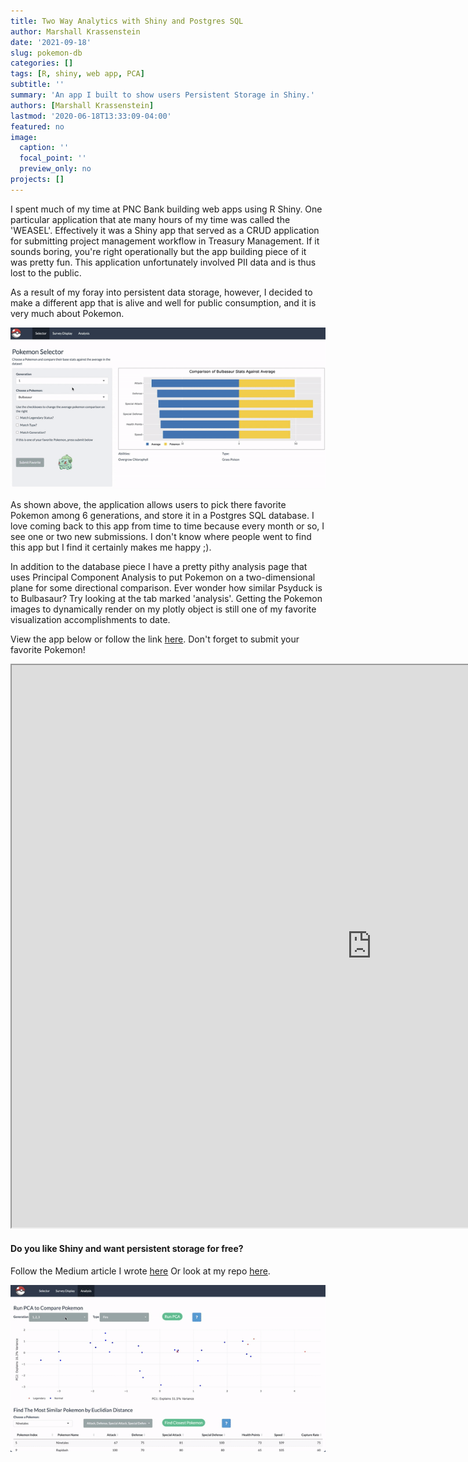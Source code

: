 ```yaml
---
title: Two Way Analytics with Shiny and Postgres SQL
author: Marshall Krassenstein
date: '2021-09-18'
slug: pokemon-db
categories: []
tags: [R, shiny, web app, PCA]
subtitle: ''
summary: 'An app I built to show users Persistent Storage in Shiny.'
authors: [Marshall Krassenstein]
lastmod: '2020-06-18T13:33:09-04:00'
featured: no
image:
  caption: ''
  focal_point: ''
  preview_only: no
projects: []
---
```



I spent much of my time at PNC Bank building web apps using R Shiny. One particular application that ate many hours of my time was called the 'WEASEL'. Effectively it was a Shiny app that served as a CRUD application for submitting project management workflow in Treasury Management. If it sounds boring, you're right operationally but the app building piece of it was pretty fun. This application unfortunately involved PII data and is thus lost to the public.

As a result of my foray into persistent data storage, however, I decided to make a different app that is alive and well for public consumption, and it is very much about Pokemon.

![Persistent Storage](poke_shiny1.gif)

As shown above, the application allows users to pick there favorite Pokemon among 6 generations, and store it in a Postgres SQL database. I love coming back to this app from time to time because every month or so, I see one or two new submissions. I don't know where people went to find this app but I find it certainly makes me happy ;).

In addition to the database piece I have a pretty pithy analysis page that uses Principal Component Analysis to put Pokemon on a two-dimensional plane for some directional comparison. Ever wonder how similar Psyduck is to Bulbasaur? Try looking at the tab marked 'analysis'. Getting the Pokemon images to dynamically render on my plotly object is still one of my favorite visualization accomplishments to date.

View the app below or follow the link [here](https://marshallp.shinyapps.io/2025PokemonAppShiny/). Don't forget to submit your favorite Pokemon!

<iframe src="https://marshallp.shinyapps.io/2025PokemonAppShiny/" width="1152" height="900px"></iframe>

#### Do you like Shiny and want persistent storage for free?

Follow the Medium article I wrote [here](https://medium.com/swlh/two-way-analytics-with-r-shiny-and-pokemon-e9eae225fd46)
Or look at my repo [here](https://github.com/mpkrass7/shiny_pokemon).

![PCA](poke_shiny2.gif)
